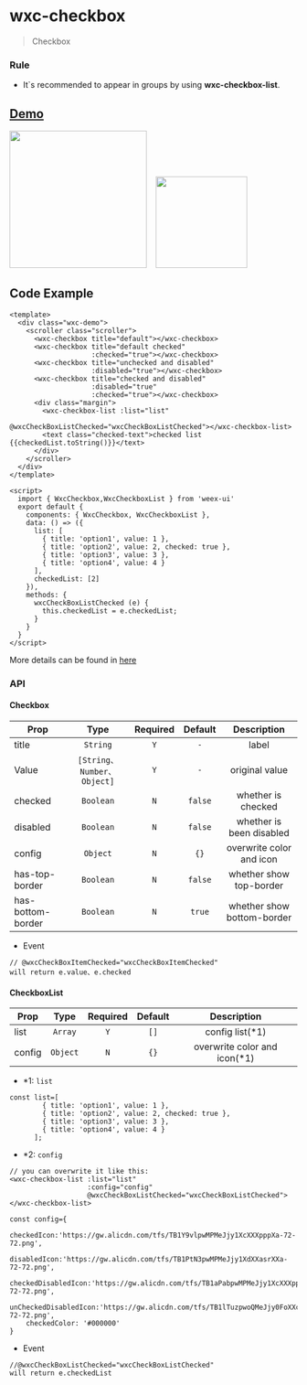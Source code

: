 # wxc-checkbox 

> Checkbox

### Rule
- It`s recommended to appear in groups by using **wxc-checkbox-list**.


## [Demo](https://h5.m.taobao.com/trip/wxc-checkbox/index.html?_wx_tpl=https%3A%2F%2Fh5.m.taobao.com%2Ftrip%2Fwxc-checkbox%2Fdemo%2Findex.native-min.js)

<img src="https://gw.alipayobjects.com/zos/rmsportal/uvtUDCJtVFhvszyfsLBJ.gif" width="240"/>&nbsp;&nbsp;&nbsp;&nbsp;<img src="https://img.alicdn.com/tfs/TB1aLygSpXXXXXVXFXXXXXXXXXX-200-200.png" width="160"/>


## Code Example

```vue
<template>
  <div class="wxc-demo">
    <scroller class="scroller">
      <wxc-checkbox title="default"></wxc-checkbox>
      <wxc-checkbox title="default checked"
                    :checked="true"></wxc-checkbox>
      <wxc-checkbox title="unchecked and disabled"
                    :disabled="true"></wxc-checkbox>
      <wxc-checkbox title="checked and disabled"
                    :disabled="true"
                    :checked="true"></wxc-checkbox>
      <div class="margin">
        <wxc-checkbox-list :list="list"
                           @wxcCheckBoxListChecked="wxcCheckBoxListChecked"></wxc-checkbox-list>
        <text class="checked-text">checked list {{checkedList.toString()}}</text>
      </div>
    </scroller>
  </div>
</template>

<script>
  import { WxcCheckbox,WxcCheckboxList } from 'weex-ui'
  export default {
    components: { WxcCheckbox, WxcCheckboxList },
    data: () => ({
      list: [
        { title: 'option1', value: 1 },
        { title: 'option2', value: 2, checked: true },
        { title: 'option3', value: 3 },
        { title: 'option4', value: 4 }
      ],
      checkedList: [2]
    }),
    methods: {
      wxcCheckBoxListChecked (e) {
        this.checkedList = e.checkedList;
      }
    }
  }
</script>

```

More details can be found in [here](https://github.com/alibaba/weex-ui/blob/master/example/checkbox/index.vue)


### API
#### Checkbox
| Prop | Type | Required | Default | Description |
| ---- |:----:|:---:|:-------:| :----------:|
| title | `String` | `Y` | `-` |  label |
| Value | `[String、Number、Object]` | `Y` | `-` | original value |
| checked | `Boolean` | `N` | `false` | whether is checked |
| disabled | `Boolean` | `N` | `false` | whether is been disabled |
| config | `Object` | `N` | `{}` | overwrite color and icon|
| has-top-border | `Boolean` | `N` | `false` | whether show top-border|
| has-bottom-border | `Boolean` | `N` | `true` | whether show bottom-border|

- Event
```
// @wxcCheckBoxItemChecked="wxcCheckBoxItemChecked"
will return e.value、e.checked
```

#### CheckboxList
| Prop | Type | Required | Default | Description |
| ---- |:----:|:---:|:-------:| :----------:|
| list | `Array` | `Y` | `[]` | config list(*1) |
| config | `Object` | `N` | `{}` | overwrite color and icon(*1)|


- *1: `list`
```
const list=[
        { title: 'option1', value: 1 },
        { title: 'option2', value: 2, checked: true },
        { title: 'option3', value: 3 },
        { title: 'option4', value: 4 }
      ];
```

- *2: `config`

```
// you can overwrite it like this:
<wxc-checkbox-list :list="list"
                   :config="config"
                   @wxcCheckBoxListChecked="wxcCheckBoxListChecked"></wxc-checkbox-list>

const config={
    checkedIcon:'https://gw.alicdn.com/tfs/TB1Y9vlpwMPMeJjy1XcXXXpppXa-72-72.png',
    disabledIcon:'https://gw.alicdn.com/tfs/TB1PtN3pwMPMeJjy1XdXXasrXXa-72-72.png',
    checkedDisabledIcon:'https://gw.alicdn.com/tfs/TB1aPabpwMPMeJjy1XcXXXpppXa-72-72.png',
    unCheckedDisabledIcon:'https://gw.alicdn.com/tfs/TB1lTuzpwoQMeJjy0FoXXcShVXa-72-72.png',
    checkedColor: '#000000'
}
```


- Event
```
//@wxcCheckBoxListChecked="wxcCheckBoxListChecked"
will return e.checkedList
```
